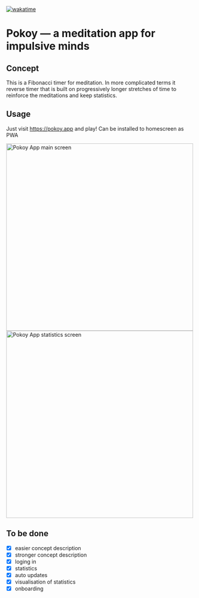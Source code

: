 [![wakatime](https://wakatime.com/badge/github/m0rtyn/pokoy.svg)](https://wakatime.com/badge/github/m0rtyn/pokoy)

# Pokoy — a meditation app for impulsive minds

## Concept

This is a Fibonacci timer for meditation. In more complicated terms it reverse timer that is built on progressively longer stretches of time to reinforce the meditations and keep statistics.

## Usage

Just visit https://pokoy.app and play! Can be installed to homescreen as PWA

<!-- <img width="521" alt="image" src="https://user-images.githubusercontent.com/20739202/120170972-cd4c0800-c201-11eb-9e86-edfe913c7191.png"> -->
<img width="500" alt="Pokoy App main screen" src="https://user-images.githubusercontent.com/20739202/155886022-6dca6ecb-a016-4a39-9f6f-a9aa175c895f.png" />
<img width="500" alt="Pokoy App statistics screen" src="https://user-images.githubusercontent.com/20739202/155886024-897c14ec-4f2c-4f43-89a5-962d55eccf1e.png" />

## To be done

* [x] easier concept description
* [x] stronger concept description
* [x] loging in
* [x] statistics
* [x] auto updates
* [x] visualisation of statistics
* [x] onboarding
